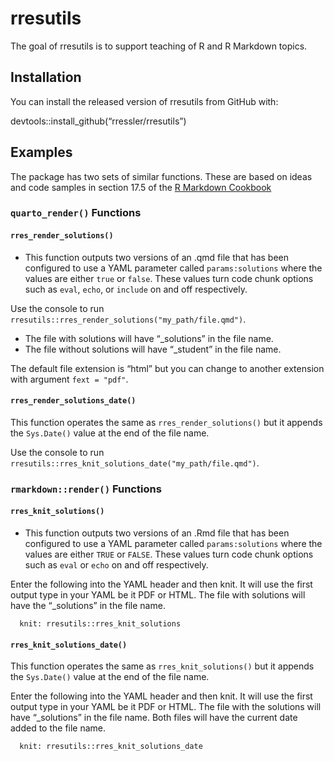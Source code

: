 
<!-- README.md is generated from README.Rmd. Please edit that file -->

# rresutils

<!-- badges: start -->
<!-- badges: end -->

The goal of rresutils is to support teaching of R and R Markdown topics.

## Installation

You can install the released version of rresutils from GitHub with:

devtools::install_github(“rressler/rresutils”)

## Examples

The package has two sets of similar functions. These are based on ideas
and code samples in section 17.5 of the [R Markdown
Cookbook](https://bookdown.org/yihui/rmarkdown-cookbook/custom-knit.html)

### `quarto_render()` Functions

#### `rres_render_solutions()`

- This function outputs two versions of an .qmd file that has been
  configured to use a YAML parameter called `params:solutions` where the
  values are either `true` or `false`. These values turn code chunk
  options such as `eval`, `echo`, or `include` on and off respectively.

Use the console to run
`rresutils::rres_render_solutions("my_path/file.qmd")`.

- The file with solutions will have “\_solutions” in the file name.
- The file without solutions will have “\_student” in the file name.

The default file extension is “html” but you can change to another
extension with argument `fext = "pdf"`.

#### `rres_render_solutions_date()`

This function operates the same as `rres_render_solutions()` but it
appends the `Sys.Date()` value at the end of the file name.

Use the console to run
`rresutils::rres_knit_solutions_date("my_path/file.qmd")`.

### `rmarkdown::render()` Functions

#### `rres_knit_solutions()`

- This function outputs two versions of an .Rmd file that has been
  configured to use a YAML parameter called `params:solutions` where the
  values are either `TRUE` or `FALSE`. These values turn code chunk
  options such as `eval` or `echo` on and off respectively.

Enter the following into the YAML header and then knit. It will use the
first output type in your YAML be it PDF or HTML. The file with
solutions will have the “\_solutions” in the file name.

      knit: rresutils::rres_knit_solutions
      

#### `rres_knit_solutions_date()`

This function operates the same as `rres_knit_solutions()` but it
appends the `Sys.Date()` value at the end of the file name.

Enter the following into the YAML header and then knit. It will use the
first output type in your YAML be it PDF or HTML. The file with the
solutions will have “\_solutions” in the file name. Both files will have
the current date added to the file name.

      knit: rresutils::rres_knit_solutions_date
      
